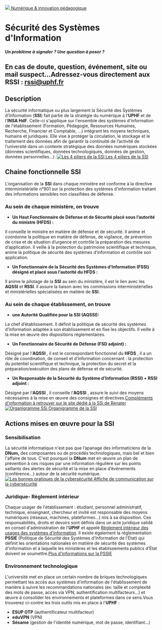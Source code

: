 [ ![](https://numerique.uphf.fr/sites/default/files/UPHF_logo.svg) Numérique & innovation pédagogique ](https://numerique.uphf.fr/ "Accueil - Université Polytechnique Hauts-de-France - Numérique & Innovation Pédagogique")

# Sécurité des Systèmes d'Information
##### Un problème à signaler ? Une question à poser ?
En cas de doute, question, événement, site ou mail suspect…Adressez-vous directement aux RSSI : rssi@uphf.fr  
---  
## Description
La sécurité informatique ou plus largement la Sécurité des Systèmes d’Information (**SSI**) fait partie de la stratégie du numérique à l’**UPHF** et de l'**INSA HdF**.
Celle-ci s'applique sur l'ensemble des systèmes d'information de l'établissement (Formation, Pédagogie, Ressources Humaines, Recherche, Financier et Comptable, ...) intégrant les moyens techniques, humains et juridiques.
Elle vise à protéger la circulation, le stockage et le traitement des données afin de garantir la continuité de l’activité de l’université dans un contexte stratégique des données numériques stockées (données scientifiques, données technologiques, données de gestion, données personnelles…).
[ ![Les 4 piliers de la SSI](https://numerique.uphf.fr/sites/default/files/2023-04/2023-04-03%2010_29_58-Window_2.png) Les 4 piliers de la SSI ](https://numerique.uphf.fr/sites/default/files/2023-04/Les%20grands%20principes%20de%20la%20SSi.pdf)
## Chaine fonctionnelle SSI
L’organisation de la **SSI** dans chaque ministère est conforme à la directive interministérielle n°901 sur la protection des systèmes d’information traitant des informations sensibles non classifiées de défense.
### Au sein de chaque ministère, on trouve
  * **Un Haut Fonctionnaire de Défense et de Sécurité placé sous l’autorité du ministre (HFDS) :**

Il conseille le ministre en matière de défense et de sécurité. Il anime et coordonne la politique en matière de défense, de vigilance, de prévention de crise et de situation d’urgence et contrôle la préparation des mesures d’application. Il veille à la protection du patrimoine scientifique et technique, anime la politique de sécurité des systèmes d’information et contrôle son application.
  * **Un Fonctionnaire de la Sécurité des Systèmes d’Information (FSSI) désigné et placé sous l’autorité du HFDS :**

Il anime le pilotage de la **SSI** au sein du ministère, il est le lien avec les **AQSSI** et **RSSI**. Il assure la liaison avec les commissions interministérielles et ministérielles spécialisées en matière de **SSI**.
### Au sein de chaque établissement, on trouve
  * **une Autorité Qualifiée pour la SSI (AQSSI):**

Le chef d’établissement. Il définit la politique de sécurité des systèmes d’information adaptée à son établissement et en fixe les objectifs. Il veille à la mise en œuvre des dispositions réglementaires.
  * **Un Fonctionnaire de Sécurité de Défense (FSD adjoint) :**

Désigné par l’**AQSSI** , il est le correspondant fonctionnel du **HFDS** , il a un rôle de coordination, de conseil et d’information concernant : la protection du potentiel scientifique et technique, la protection du secret et la préparation/exécution des plans de défense et de sécurité.
  * **Un Responsable de la Sécurité du Système d’Information (RSSI) + RSSI adjoint :**

Désigné par l’**AQSSI** , il conseille l’**AQSSI** , assure le suivi des moyens nécessaires à la mise en œuvre des consignes et directives.[Compléments d'information à retrouver sur le site dédié à la SSi de Renater](https://services.renater.fr/ssi/securite/index "vers le site SSI de Renater - nouvelle fenêtre")
[ ![Organigramme SSi](https://numerique.uphf.fr/sites/default/files/2023-04/2023-04-03%2017_24_41-Organigramme.pdf%20-%20Adobe%20Acrobat%C2%A0Pro%C2%A02017_0.png) Organigramme de la SSI ](https://numerique.uphf.fr/sites/default/files/2023-04/Organigramme_0.pdf)
## Actions mises en œuvre pour la SSI
### Sensibilisation
La sécurité informatique n'est pas que l’apanage des informaticiens de la **DNum,** des composantes ou de procédés technologiques, mais bel et bien l'affaire de tous.
C'est pourquoi la **DNum** met en œuvre un plan de prévention à ces risques par une information régulière sur les points saillants des alertes de sécurité et la mise en place d’événements (conférence…) autour de la sécurité numérique.
[ ![Les bonnes pratiques de la cybersécurité](https://numerique.uphf.fr/sites/default/files/2023-04/Affiche%20cybers%C3%A9curit%C3%A9%20t%C3%A9l%C3%A9_0.png) Affiche de communication sur la cybersécurité ](https://numerique.uphf.fr/sites/default/files/2023-04/Les%20bonnes%20pratiques%20de%20la%20sécurité%20V3_0.pdf)
### Juridique- Règlement intérieur
Chaque usager de l'établissement : étudiant, personnel administratif, technique, enseignant, chercheur et invité est responsable des moyens numériques (réseaux, machines, plateformes...) mis à sa disposition.
Ces responsabilités, droits et devoirs sont définis dans un acte juridique validé en conseil d'administration de l'**UPHF** et appelé [Règlement intérieur des usages des systèmes d'Information](https://recueildesactes.uphf.fr/download/b929db34-48ac-4744-b1e3-2b525b1d7aec).
Il existe également la réglementation **PSSIE** (Politique de Sécurité des Systèmes d'Information de l'État) qui définit les orientations nationales en matière de sécurité des systèmes d'information et à laquelle les ministères et les établissements publics d’État doivent se soumettre.[Plus d'informations sur la PSSIE](https://www.legifrance.gouv.fr/circulaire/id/38641)
### Environnement technologique
L'université met en place un certain nombre de briques technologiques permettant les accès aux systèmes d'information de l'établissement de manière à suivre les recommandations nationales (ex: taille et complexité des mots de passe, accès via VPN, authentification multifacteurs…) et œuvre à consolider les environnements et plateformes dans ce sens.Vous trouverez ci-contre les trois outils mis en place à l'**UPHF** :
  * **ESUP OTP** (authentificateur multifacteur)
  * **eduVPN** (VPN)
  * **Sésame** (gestion de l'identité numérique, mot de passe, identifiant…)